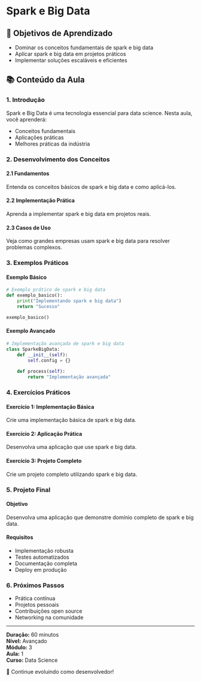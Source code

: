 # Spark e Big Data

## 🎯 Objetivos de Aprendizado
- Dominar os conceitos fundamentais de spark e big data
- Aplicar spark e big data em projetos práticos
- Implementar soluções escaláveis e eficientes

## 📚 Conteúdo da Aula

### 1. Introdução
Spark e Big Data é uma tecnologia essencial para data science. Nesta aula, você aprenderá:

- Conceitos fundamentais
- Aplicações práticas
- Melhores práticas da indústria

### 2. Desenvolvimento dos Conceitos

#### 2.1 Fundamentos
Entenda os conceitos básicos de spark e big data e como aplicá-los.

#### 2.2 Implementação Prática
Aprenda a implementar spark e big data em projetos reais.

#### 2.3 Casos de Uso
Veja como grandes empresas usam spark e big data para resolver problemas complexos.

### 3. Exemplos Práticos

#### Exemplo Básico
```python
# Exemplo prático de spark e big data
def exemplo_basico():
    print("Implementando spark e big data")
    return "Sucesso"

exemplo_basico()
```

#### Exemplo Avançado
```python
# Implementação avançada de spark e big data
class SparkeBigData:
    def __init__(self):
        self.config = {}
    
    def process(self):
        return "Implementação avançada"
```

### 4. Exercícios Práticos

#### Exercício 1: Implementação Básica
Crie uma implementação básica de spark e big data.

#### Exercício 2: Aplicação Prática
Desenvolva uma aplicação que use spark e big data.

#### Exercício 3: Projeto Completo
Crie um projeto completo utilizando spark e big data.

### 5. Projeto Final

#### Objetivo
Desenvolva uma aplicação que demonstre domínio completo de spark e big data.

#### Requisitos
- Implementação robusta
- Testes automatizados
- Documentação completa
- Deploy em produção

### 6. Próximos Passos

- Prática contínua
- Projetos pessoais
- Contribuições open source
- Networking na comunidade

---

**Duração:** 60 minutos  
**Nível:** Avançado  
**Módulo:** 3  
**Aula:** 1  
**Curso:** Data Science

🎉 Continue evoluindo como desenvolvedor!
